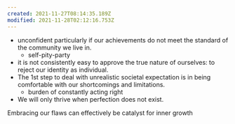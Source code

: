```yaml
---
created: 2021-11-27T08:14:35.189Z
modified: 2021-11-28T02:12:16.753Z
---
```

* unconfident particularly if our achievements do not meet the standard of the community we live in.
  * self-pity-party
* it is not consistently easy to approve the true nature of ourselves: to reject our identity as individual.
* The 1st step to deal with unrealistic societal expectation is in being comfortable with our shortcomings and limitations.
  * burden of constantly acting right
* We will only thrive when perfection does not exist.

Embracing our flaws can effectively be catalyst for inner growth